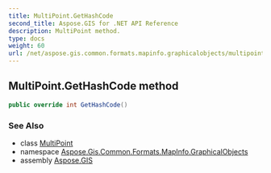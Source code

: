 ```yaml
---
title: MultiPoint.GetHashCode
second_title: Aspose.GIS for .NET API Reference
description: MultiPoint method. 
type: docs
weight: 60
url: /net/aspose.gis.common.formats.mapinfo.graphicalobjects/multipoint/gethashcode/
---
```

## MultiPoint.GetHashCode method

```csharp
public override int GetHashCode()
```

### See Also

* class [MultiPoint](../)
* namespace [Aspose.Gis.Common.Formats.MapInfo.GraphicalObjects](../../multipoint/)
* assembly [Aspose.GIS](../../../)


